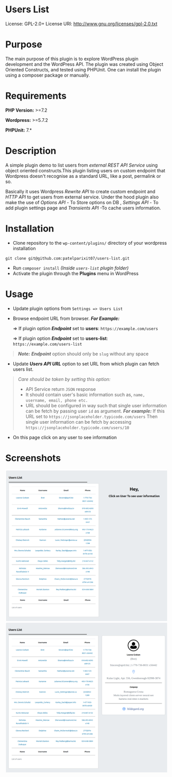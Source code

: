 # Users List

License: GPL-2.0+ License URI: <http://www.gnu.org/licenses/gpl-2.0.txt>

# Purpose
The main purpose of this plugin is to explore WordPress plugin development and the WordPress API. The plugin was created using Object Oriented Constructs, and tested using PHPUnit. One can install the plugin using a composer package or manually.

# Requirements
**PHP Version:** >=7.2

**Wordpress:** >=5.7.2

**PHPUnit:** 7.* 

# Description
A simple plugin demo to list users from *external REST API Service* using object oriented constructs.This plugin listing users on custom endpoint that Wordpress doesn't recognise as a standard URL, like a post, permalink or so. 

Basically it uses Wordpress *Rewrite API* to create custom endpoint and *HTTP API* to get users from external service. Under the hood plugin also make the use of *Options API* - To  Store options on DB , *Settings API* - To add plugin settings page and *Transients API* -To cache users information.

# Installation
- Clone repository to the ```wp-content/plugins/``` directory of your wordpress installation
```
git clone git@github.com:patelparixit07/users-list.git
```
- Run ```composer install``` *(Inside `users-list` plugin folder)*
- Activate the plugin through the **Plugins** menu in WordPress

# Usage
- Update plugin options from ```Settings => Users List```
- Browse endpoint URL from browser. ***For Example:*** 

    => If plugin option ***Endpoint*** set to **users**: ```https://example.com/users```

   => If plugin option ***Endpoint*** set to **users-list**: ```https://example.com/users-list```
> ***Note:*** ***Endpoint*** option should only be ```slug``` without any space
- Update ***Users API URL*** option to set URL from which plugin can fetch users list.
> *Care should be taken by setting this option:*
> - API Service return ```JSON``` response
> - It should contain user's basic information such as, ```name, username, email, phone etc.```
> - URL should be configured in way such that single user information can be fetch by passing user `id` as argument. ***For example:***  If this URL set to ```https://jsonplaceholder.typicode.com/users``` 
      Then single user information can be fetch by accessing ```https://jsonplaceholder.typicode.com/users/10```

- On this page click on any user to see information

# Screenshots

<div class="row">
  <div class="column">
    <img src="public/images/Screenshot_1.png">
  </div>
  <div class="column">
    <img src="public/images/Screenshot_2.png">
  </div>
</div>
